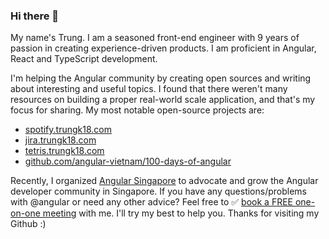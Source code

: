 ### Hi there 👋

My name's Trung. I am a seasoned front-end engineer with 9 years of passion in creating experience-driven products. I am proficient in Angular, React and TypeScript development.

 I'm helping the Angular community by creating open sources and writing about interesting and useful topics. I found that there weren't many resources on building a proper real-world scale application, and that's my focus for sharing. My most notable open-source projects are:

- [spotify.trungk18.com](https://spotify.trungk18.com/)
- [jira.trungk18.com](https://jira.trungk18.com)
- [tetris.trungk18.com](https://tetris.trungk18.com)
- [github.com/angular-vietnam/100-days-of-angular](https://github.com/angular-vietnam/100-days-of-angular)

Recently, I organized [Angular Singapore](https://twitter.com/angularsg) to advocate and grow the Angular developer community in Singapore. 
If you have any questions/problems with @angular or need any other advice? Feel free to ✅ [book a FREE one-on-one meeting](https://trungk18.com/chat/)  with me. I'll try my best to help you. Thanks for visiting my Github :)

